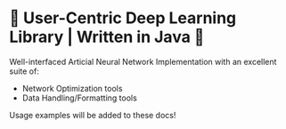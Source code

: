 # 🍉 User-Centric Deep Learning Library | Written in Java 🍉

Well-interfaced Articial Neural Network Implementation with an excellent suite of:
  - Network Optimization tools
  - Data Handling/Formatting tools 



Usage examples will be added to these docs!
